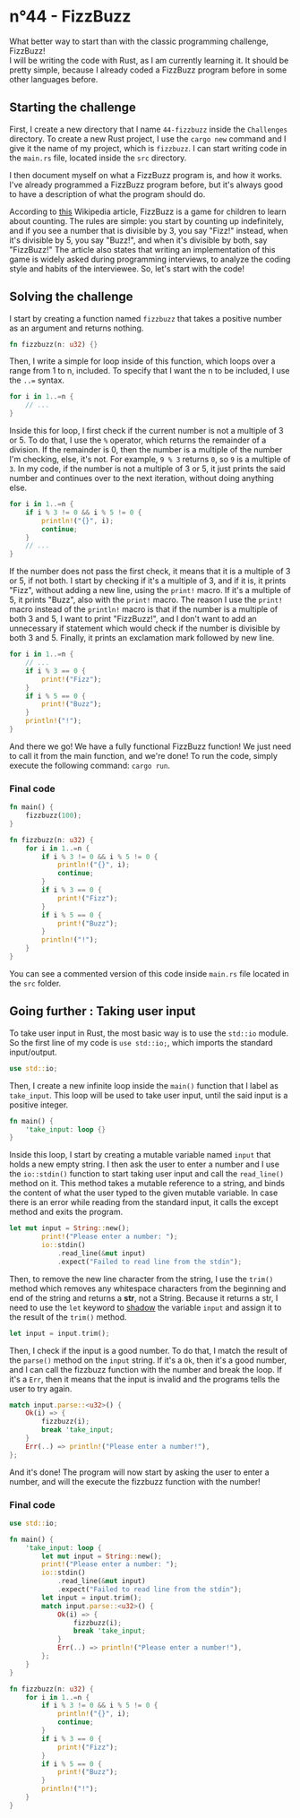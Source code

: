 # n°44 - FizzBuzz

What better way to start than with the classic programming challenge, FizzBuzz!  
I will be writing the code with Rust, as I am currently learning it. It should 
be pretty simple, because I already coded a FizzBuzz program before in some 
other languages before.

## Starting the challenge

First, I create a new directory that I name `44-fizzbuzz` inside the
`Challenges` directory. To create a new Rust project, I use the `cargo new`
command and I give it the name of my project, which is `fizzbuzz`. I can start
writing code in the `main.rs` file, located inside the `src` directory.  

I then document myself on what a FizzBuzz program is, and how it works. I've
already programmed a FizzBuzz program before, but it's always good to have a
description of what the program should do.  

According to [this](https://wikipedia.org/wiki/Fizz_Buzz) Wikipedia article,
FizzBuzz is a game for children to learn about counting. The rules are simple:
you start by counting up indefinitely, and if you see a number that is divisible
by 3, you say "Fizz!" instead, when it's divisible by 5, you say "Buzz!",
and when it's divisible by both, say "FizzBuzz!" The article also states that
writing an implementation of this game is widely asked during programming
interviews, to analyze the coding style and habits of the interviewee. So, let's
start with the code!

## Solving the challenge

I start by creating a function named `fizzbuzz` that takes a positive number as 
an argument and returns nothing.

```rs
fn fizzbuzz(n: u32) {}
```

Then, I write a simple for loop inside of this function, which loops over a
range from 1 to n, included. To specify that I want the n to be included, I use
the `..=` syntax.

```rs
for i in 1..=n {
    // ...
}
```

Inside this for loop, I first check if the current number is not a multiple of
3 or 5. To do that, I use the `%` operator, which returns the remainder of a
division. If the remainder is 0, then the number is a multiple of the number I'm
checking, else, it's not. For example, `9 % 3` returns `0`, so `9` is a multiple
of `3`. In my code, if the number is not a multiple of 3 or 5, it just prints
the said number and continues over to the next iteration, without doing anything 
else.

```rs
for i in 1..=n {
    if i % 3 != 0 && i % 5 != 0 {
        println!("{}", i);
        continue;
    }
    // ...
}
```

If the number does not pass the first check, it means that it is a multiple of
3 or 5, if not both. I start by checking if it's a multiple of 3, and if it is,
it prints "Fizz", without adding a new line, using the `print!` macro. If it's
a multiple of 5, it prints "Buzz", also with the `print!` macro. The reason I
use the `print!` macro instead of the `println!` macro is that if the number
is a multiple of both 3 and 5, I want to print "FizzBuzz!", and I don't want to
add an unnecessary if statement which would check if the number is divisible by
both 3 and 5. Finally, it prints an exclamation mark followed by new line.

```rs
for i in 1..=n {
    // ...
    if i % 3 == 0 {
        print!("Fizz");
    }
    if i % 5 == 0 {
        print!("Buzz");
    }
    println!("!");
}
```

And there we go! We have a fully functional FizzBuzz function! We just need to
call it from the main function, and we're done! To run the code, simply execute
the following command: `cargo run`.     
                                        
### Final code

```rs
fn main() {
    fizzbuzz(100);
}

fn fizzbuzz(n: u32) {
    for i in 1..=n {
        if i % 3 != 0 && i % 5 != 0 {
            println!("{}", i);
            continue;
        }
        if i % 3 == 0 {
            print!("Fizz");
        }
        if i % 5 == 0 {
            print!("Buzz");
        }
        println!("!");
    }
}
```

You can see a commented version of this code inside `main.rs` file located in
the `src` folder.

## Going further : Taking user input

To take user input in Rust, the most basic way is to use the `std::io` module.
So the first line of my code is `use std::io;`, which imports the standard
input/output.

```rs
use std::io;
```

Then, I create a new infinite loop inside the `main()` function that I label as
`take_input`. This loop will be used to take user input, until the said input is
a positive integer.

```rs
fn main() {
    'take_input: loop {}
}
```

Inside this loop, I start by creating a mutable variable named `input` that
holds a new empty string. I then ask the user to enter a number and I use the
`io::stdin()` function to start taking user input and call the `read_line()`
method on it. This method takes a mutable reference to a string, and binds the
content of what the user typed to the given mutable variable. In case there is
an error while reading from the standard input, it calls the except method and
exits the program.

```rs
let mut input = String::new();
        print!("Please enter a number: ");
        io::stdin()
            .read_line(&mut input)
            .expect("Failed to read line from the stdin");
```

Then, to remove the new line character from the string, I use the `trim()`
method which removes any whitespace characters from the beginning and end of the
string and returns a **str**, not a String. Because it returns a str, I need to
use the `let` keyword to
[shadow](https://en.wikipedia.org/wiki/Variable_shadowing) the variable `input`
and assign it to the result of the `trim()` method.

```rs
let input = input.trim();
```

Then, I check if the input is a good number. To do that, I match the result of
the `parse()` method on the `input` string. If it's a `Ok`, then it's a good
number, and I can call the fizzbuzz function with the number and break the loop.
If it's a `Err`, then it means that the input is invalid and the programs tells
the user to try again.

```rs
match input.parse::<u32>() {
    Ok(i) => {
        fizzbuzz(i);
        break 'take_input;
    }
    Err(..) => println!("Please enter a number!"),
};
```

And it's done! The program will now start by asking the user to enter a number,
and will the execute the fizzbuzz function with the number!

### Final code
```rs
use std::io;

fn main() {
    'take_input: loop {
        let mut input = String::new();
        print!("Please enter a number: ");
        io::stdin()
            .read_line(&mut input)
            .expect("Failed to read line from the stdin");
        let input = input.trim();
        match input.parse::<u32>() {
            Ok(i) => {
                fizzbuzz(i);
                break 'take_input;
            }
            Err(..) => println!("Please enter a number!"),
        };
    }
}

fn fizzbuzz(n: u32) {
    for i in 1..=n {
        if i % 3 != 0 && i % 5 != 0 {
            println!("{}", i);
            continue;
        }
        if i % 3 == 0 {
            print!("Fizz");
        }
        if i % 5 == 0 {
            print!("Buzz");
        }
        println!("!");
    }
}

```